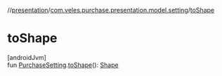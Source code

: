 //[presentation](../../index.md)/[com.veles.purchase.presentation.model.setting](index.md)/[toShape](to-shape.md)

# toShape

[androidJvm]\
fun [PurchaseSetting](../../../domain/domain/com.veles.purchase.domain.model.setting/-purchase-setting/index.md).[toShape](to-shape.md)(): [Shape](https://developer.android.com/reference/kotlin/androidx/compose/ui/graphics/Shape.html)

